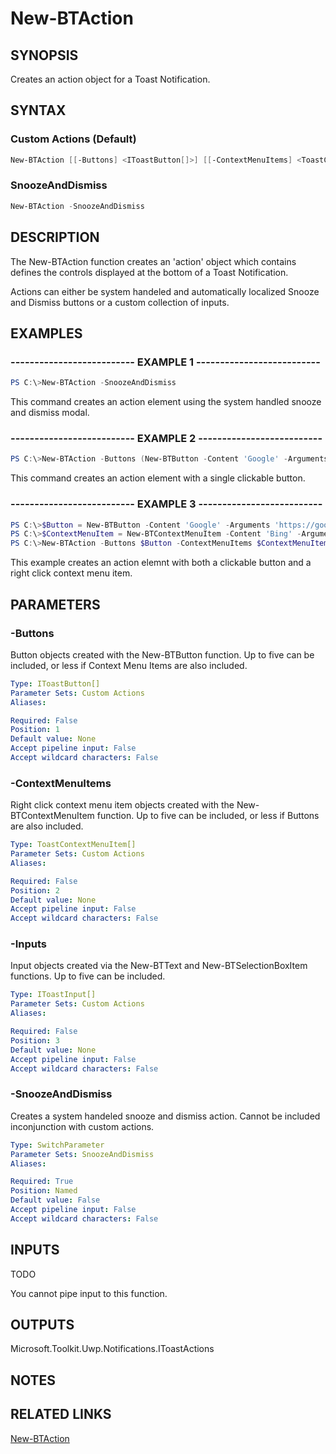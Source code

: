 # New-BTAction

## SYNOPSIS

Creates an action object for a Toast Notification.

## SYNTAX

### Custom Actions (Default)

```powershell
New-BTAction [[-Buttons] <IToastButton[]>] [[-ContextMenuItems] <ToastContextMenuItem[]>] [[-Inputs] <IToastInput[]>]
```

### SnoozeAndDismiss

```powershell
New-BTAction -SnoozeAndDismiss
```

## DESCRIPTION

The New-BTAction function creates an 'action' object which contains defines the controls displayed at the bottom of a Toast Notification.

Actions can either be system handeled and automatically localized Snooze and Dismiss buttons or a custom collection of inputs.

## EXAMPLES

### -------------------------- EXAMPLE 1 --------------------------

```powershell
PS C:\>New-BTAction -SnoozeAndDismiss
```

This command creates an action element using the system handled snooze and dismiss modal.

### -------------------------- EXAMPLE 2 --------------------------

```powershell
PS C:\>New-BTAction -Buttons (New-BTButton -Content 'Google' -Arguments 'https://google.com')
```

This command creates an action element with a single clickable button.

### -------------------------- EXAMPLE 3 --------------------------

```powershell
PS C:\>$Button = New-BTButton -Content 'Google' -Arguments 'https://google.com'
PS C:\>$ContextMenuItem = New-BTContextMenuItem -Content 'Bing' -Arguments 'https://bing.com'
PS C:\>New-BTAction -Buttons $Button -ContextMenuItems $ContextMenuItem
```

This example creates an action elemnt with both a clickable button and a right click context menu item.

## PARAMETERS

### -Buttons

Button objects created with the New-BTButton function. Up to five can be included, or less if Context Menu Items are also included.

```yaml
Type: IToastButton[]
Parameter Sets: Custom Actions
Aliases:

Required: False
Position: 1
Default value: None
Accept pipeline input: False
Accept wildcard characters: False
```

### -ContextMenuItems

Right click context menu item objects created with the New-BTContextMenuItem function. Up to five can be included, or less if Buttons are also included.

```yaml
Type: ToastContextMenuItem[]
Parameter Sets: Custom Actions
Aliases:

Required: False
Position: 2
Default value: None
Accept pipeline input: False
Accept wildcard characters: False
```

### -Inputs

Input objects created via the New-BTText and New-BTSelectionBoxItem functions. Up to five can be included.

```yaml
Type: IToastInput[]
Parameter Sets: Custom Actions
Aliases:

Required: False
Position: 3
Default value: None
Accept pipeline input: False
Accept wildcard characters: False
```

### -SnoozeAndDismiss

Creates a system handeled snooze and dismiss action. Cannot be included inconjunction with custom actions.

```yaml
Type: SwitchParameter
Parameter Sets: SnoozeAndDismiss
Aliases:

Required: True
Position: Named
Default value: False
Accept pipeline input: False
Accept wildcard characters: False
```

## INPUTS

TODO

You cannot pipe input to this function.

## OUTPUTS

Microsoft.Toolkit.Uwp.Notifications.IToastActions

## NOTES

## RELATED LINKS

[New-BTAction](https://github.com/Windos/BurntToast/blob/master/Help/New-BTAction.md)
